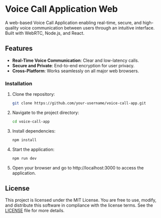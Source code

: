 # Voice Call Application Web

A web-based Voice Call Application enabling real-time, secure, and high-quality voice communication between users through an intuitive interface. Built with WebRTC, Node.js, and React.

## Features
- **Real-Time Voice Communication**: Clear and low-latency calls.
- **Secure and Private**: End-to-end encryption for user privacy.
- **Cross-Platform**: Works seamlessly on all major web browsers.

<!--
## Technology Stack
- **Frontend**: React.js
- **Real-Time Communication**: WebRTC
- **Build Tool**: Vite

## Getting Started

### Prerequisites
- **Node.js** and **npm** installed
-->

### Installation

1. Clone the repository:
   ```bash
   git clone https://github.com/your-username/voice-call-app.git

2. Navigate to the project directory:
   ```bash
   cd voice-call-app

3. Install dependencies:
   ```bash
   npm install

4. Start the application:
   ```bash
   npm run dev

5. Open your browser and go to http://localhost:3000 to access the application.


## License
This project is licensed under the MIT License. You are free to use, modify, and distribute this software in compliance with the license terms. See the [LICENSE](LICENSE) file for more details.



